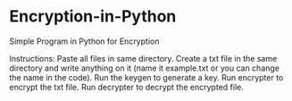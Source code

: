 # Encryption-in-Python
Simple Program in Python for Encryption 

Instructions:
Paste all files in same directory.
Create a txt file in the same directory and write anything on it (name it example.txt or you can change the name in the code).
Run the keygen to generate a key.
Run encrypter to encrypt the txt file.
Run decrypter to decrypt the encrypted file.
